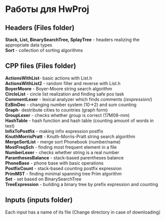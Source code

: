 # Работы для HwProj

## Headers (Files folder)
**Stack, List, BinarySearchTree, SplayTree** - headers realizing the appropriate data types<br />
**Sort** - collection of sorting algorithms 

## CPP files (Files folder)
**ActionsWithList**- basic actions with List.h<br />
**ActionsWithList2** - random filler and reverse with List.h<br />
**BoyerMoore** - Boyer-Moore string search algorithm<br />
**CircleList** - circle list realization and finding safe pos task<br />
**CommentLexer** - lexical analyzer which finds comments (/*expression*/)<br />
**EzBinDec** - changing number system (10->2) and sum counting<br />
**Graph**- destribute cities to countries (graph form)<br />
**GroupLexer** - checks whether group is correct (17M09-mm)<br />
**HashTable** - hash function and hash table (counting amount of words in text)<br />
**InfixToPostfix** - making infix expression postfix<br />
**KnuthMorrisPratt** - Knuth-Morris-Pratt string search algorithm<br />
**MergeSortList** - merge sort Phonebook (number/name)<br />
**MostFreqSch** - finding most frequent element in a file<br />
**NumberLexer** - checks whether string is a real number<br />
**ParanthesesBalance** - stack-based parentheses balance<br />
**PhoneBase** - phone base with basic operations<br />
**PostfixCount** - stack-based counting postfix expression<br />
**PrimMST** - finding minimal spanning tree Prim algorithm<br />
**Set** - set based on BinarySearchTree<br />
**TreeExpression** - building a binary tree by prefix expression and counting<br />

## Inputs (inputs folder)
Each input has a name of its file (Change directory in case of downloading)